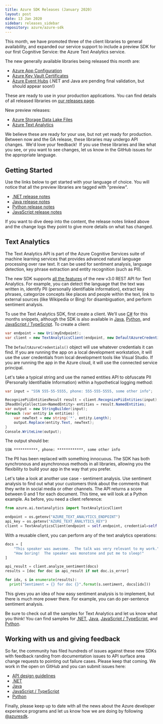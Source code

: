 ```yaml
---
title: Azure SDK Releases (January 2020)
layout: post
date: 13 Jan 2020
sidebar: releases_sidebar
repository: azure/azure-sdk
---
```


This month, we have promoted three of the client libraries to general availability, and expanded our service support to include a preview SDK for our first Cognitive Service: the Azure Text Analytics service.

The new generally available libraries being released this month are:

* [Azure App Configuration](https://docs.microsoft.com/azure/azure-app-configuration/)
* [Azure Key Vault Certificates](https://docs.microsoft.com/en-us/azure/key-vault/certificate-scenarios)
* [Azure Event Hubs](https://docs.microsoft.com/en-us/azure/event-hubs/)  (.NET and Java are pending final validation, but should appear soon!)

These are ready to use in your production applications.  You can find details of all released libraries on [our releases page](https://azure.github.io/azure-sdk/releases/latest/).

New preview releases:

* [Azure Storage Data Lake Files](https://docs.microsoft.com/en-us/azure/storage/blobs/data-lake-storage-introduction?toc=%2fazure%2fstorage%2fblobs%2ftoc.json)
* [Azure Text Analytics](https://docs.microsoft.com/en-us/azure/cognitive-services/text-analytics/index)

We believe these are ready for your use, but not yet ready for production.  Between now and the GA release, these libraries may undergo API changes.  We'd love your feedback!  If you use these libraries and like what you see, or you want to see changes, let us know in the GitHub issues for the appropriate language. 

## Getting Started

Use the links below to get started with your language of choice.  You will notice that all the preview libraries are tagged with "preview".

* [.NET release notes]({{site.baseurl}}/releases/2020-01/dotnet.html)
* [Java release notes]({{site.baseurl}}/releases/2020-01/java.html)
* [Python release notes]({{site.baseurl}}/releases/2020-01/python.html)
* [JavaScript release notes]({{site.baseurl}}/releases/2020-01/js.html)

If you want to dive deep into the content, the release notes linked above and the change logs they point to give more details on what has changed.

## Text Analytics

The Text Analytics API is part of the Azure Cognitive Services suite of machine learning services that provides advanced natural language processing over raw text.  It can be used for sentiment analysis, language detection, key phrase extraction and entity recognition (such as PII).  

The new SDK supports [all the features](https://docs.microsoft.com/en-us/azure/cognitive-services/text-analytics/overview) of the new v3.0 REST API for Text Analytics.  For example, you can detect the language that the text was written in, identify PII (personally identifiable information), extract key phrases, categorize concepts like places and people within the text, link to external sources (like Wikipedia or Bing) for disambiguation, and perform sentiment analysis.

To use the Text Analytics SDK, first create a client.  We'll use [C#](https://github.com/Azure/azure-sdk-for-net/tree/master/sdk/textanalytics/Azure.AI.TextAnalytics) for this months snippets, although the SDK is also available in [Java](https://github.com/Azure/azure-sdk-for-java/tree/master/sdk/textanalytics/azure-ai-textanalytics), [Python](https://github.com/Azure/azure-sdk-for-python/tree/master/sdk/textanalytics/azure-ai-textanalytics), and [JavaScript / TypeScript](https://github.com/Azure/azure-sdk-for-js/tree/master/sdk/textanalytics/ai-text-analytics).  To create a client:

```csharp
var endpoint = new Uri(myEndpoint);
var client = new TextAnalyticsClient(endpoint, new DefaultAzureCredential());
```

The `DefaultAzureCredentials()` object will use whatever credentials it can find.  If you are running the app on a local development workstation, it will use the user credentials from local development tools like Visual Studio.  If you are running the app in the Azure cloud, it will use the connected service principal.

Let's take a typical string and use the named entities API to obfuscate PII (Personally Identifiable Information) within a hypothetical logging method:

```csharp
var input = "SSN 555-55-5555, phone: 555-555-5555, some other info";

RecognizePiiEntitiesResult result = client.RecognizePiiEntities(input);
IReadOnlyCollection<NamedEntity> entities = result.NamedEntities;
var output = new StringBuilder(input);
foreach (var entity in entities) {
    var newText = new string('*', entity.Length);
    output.Replace(entity.Text, newText);
}
Console.WriteLine(output);
```

The output should be:

```text
SSN ***********, phone: ************, some other info
```

The PII has been replaced with something innocuous.  The SDK has both synchronous and asynchronous methods in all libraries, allowing you the flexibility to build your app in the way that you prefer.

Let's take a look at another use case - sentiment analysis.  Use sentiment analysis to find out what your customers think about the comments that they write in social media or other channels.  The API returns a score between 0 and 1 for each document.  This time, we will look at a Python example. As before, you need a client reference:

```python
from azure.ai.textanalytics import TextAnalyticsClient

endpoint = os.getenv("AZURE_TEXT_ANALYTICS_ENDPOINT")
api_key = os.getenv("AZURE_TEXT_ANALYTICS_KEY")
client = TextAnalyticsClient(endpoint = self.endpoint, credential=self.api_key)
```

With a reusable client, you can perform any of the text analytics operations:

```python
docs = [
    "This speaker was awesome.  The talk was very relevant to my work.",
    "How boring!  The speaker was monotone and put me to sleep!"
]

api_result = client.analyze_sentiment(docs)
results = [doc for doc in api_result if not doc.is_error]

for idx, s in enumerate(results):
  print("Sentiment = {} for doc {}".format(s.sentiment, docs[idx]))
```

This gives you an idea of how easy sentiment analysis is to implement, but there is much more power there.  For example, you can do per-sentence sentiment analysis.  

Be sure to check out all the samples for Text Analytics and let us know what you think!  You can find samples for [.NET](https://github.com/Azure/azure-sdk-for-net/tree/master/sdk/textanalytics/Azure.AI.TextAnalytics), [Java](https://github.com/Azure/azure-sdk-for-java/blob/master/sdk/textanalytics/azure-ai-textanalytics/src/samples/README.md), [JavaScript / TypeScript](https://github.com/Azure/azure-sdk-for-js/tree/master/sdk/textanalytics/ai-text-analytics/samples), and [Python](https://github.com/Azure/azure-sdk-for-python/tree/master/sdk/textanalytics/azure-ai-textanalytics/samples).

## Working with us and giving feedback

So far, the community has filed hundreds of issues against these new SDKs with feedback randing from documentation issues to API surface area change requests to pointing out failure cases.  Please keep that coming.  We work in the open on GitHub and you can submit issues here:

* [API design guidelines](https://github.com/Azure/azure-sdk/)
* [.NET](https://github.com/Azure/azure-sdk-for-net)
* [Java](https://github.com/Azure/azure-sdk-for-java)
* [JavaScript / TypeScript](https://github.com/Azure/azure-sdk-for-js)
* [Python](https://github.com/Azure/azure-sdk-for-python)

Finally, please keep up to date with all the news about the Azure developer experience programs and let us know how we are doing by following [@azuresdk](https://twitter.com/AzureSDK).
